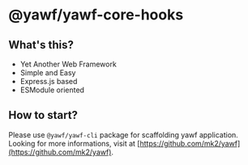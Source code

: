 # @yawf/yawf-core-hooks

## What's this?

- Yet Another Web Framework
- Simple and Easy
- Express.js based
- ESModule oriented

## How to start?

Please use `@yawf/yawf-cli` package for scaffolding yawf application. Looking for more informations, visit at [https://github.com/mk2/yawf](https://github.com/mk2/yawf).
